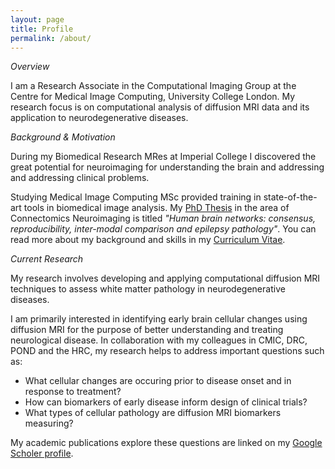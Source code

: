 ```yaml
---
layout: page
title: Profile
permalink: /about/
---
```


<em>Overview</em>

I am a Research Associate in the Computational Imaging Group at the Centre for Medical Image Computing, University College London. My research focus is on computational analysis of diffusion MRI data and its application to neurodegenerative diseases.

<em>Background & Motivation</em>

During my Biomedical Research MRes at Imperial College I discovered the great potential for neuroimaging for understanding the brain and addressing and addressing clinical problems. 

Studying Medical Image Computing MSc provided training in state-of-the-art tools in biomedical image analysis. My [PhD Thesis][phd-thesis-link] in the area of Connectomics Neuroimaging is titled <em>"Human brain networks: consensus, reproducibility, inter-modal comparison and epilepsy pathology"</em>. You can read more about my background and skills in my <a href="ChrisParker_CV.pdf">Curriculum Vitae</a>.

<em>Current Research</em>

My research involves developing and applying computational diffusion MRI techniques to assess white matter pathology in neurodegenerative diseases. 

I am primarily interested in identifying early brain cellular changes using diffusion MRI for the purpose of better understanding and treating neurological disease. In collaboration with my colleagues in CMIC, DRC, POND and the HRC, my research helps to address important questions such as: 
- What cellular changes are occuring prior to disease onset and in response to treatment? 
- How can biomarkers of early disease inform design of clinical trials?
- What types of cellular pathology are diffusion MRI biomarkers measuring? 

My academic publications explore these questions are linked on my [Google Scholer profile][google-scholar].


[phd-thesis-link]: https://discovery.ucl.ac.uk/id/eprint/1535334/
[google-scholar]: https://scholar.google.com/citations?user=JkLjt2cAAAAJ&hl=en&oi=sra


